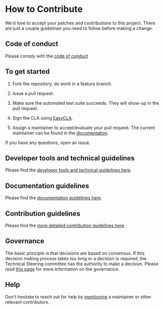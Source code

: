 <!--
SPDX-FileCopyrightText: Contributors to the Documentation project

SPDX-License-Identifier: Apache-2.0
-->

# How to Contribute

We'd love to accept your patches and contributions to this project. There are just a couple guidelines you need to follow before making a change.

## Code of conduct

Please comply with the [code of conduct](opensourcecommunity/code-of-conduct.md) 

## To get started

1. Fork the repository, do work in a feature branch.

2. Issue a pull request.

3. Make sure the automated test suite succeeds. They will show-up in the pull request.

4. Sign the CLA using [EasyCLA](https://easycla.lfx.linuxfoundation.org/).

5. Assign a maintainer to accept/evaluate your pull request. The current maintainer can be found in the [documentation](opensourcecommunity/governance.md).

If you have any questions, open an issue.

## Developer tools and technical guidelines

Please find the [developer tools and technical guidelines here](opensourcecommunity/toolsguidelinesci.md).

## Documentation guidelines

Please find the [documentation guidelines here](opensourcecommunity/contributing-to-documentation.md).

## Contribution guidelines

Please find the [more detailed contribution guidelines here](opensourcecommunity/contributing-to-the-code.md).

## Governance 

The basic principle is that decisions are based on consensus. If this decision making process takes too long or a decision is required, the Technical Steering committee has the authority to make a decision. Please read [this page](opensourcecommunity/governance.md) for more information on the governance.

## Help

Don't hesitate to reach out for help by [mentioning](https://github.com/blog/821-mention-somebody-they-re-notified) a maintainer or other relevant contributors.
